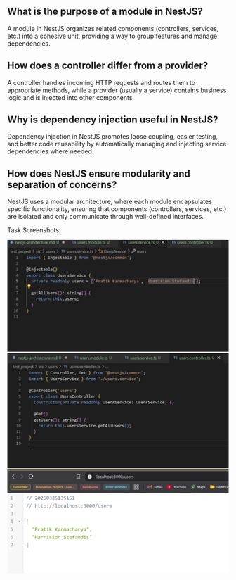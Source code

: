 ## What is the purpose of a module in NestJS?
A module in NestJS organizes related components (controllers, services, etc.) into a cohesive unit, providing a way to group features and manage dependencies.

## How does a controller differ from a provider?
A controller handles incoming HTTP requests and routes them to appropriate methods, while a provider (usually a service) contains business logic and is injected into other components.


## Why is dependency injection useful in NestJS?
Dependency injection in NestJS promotes loose coupling, easier testing, and better code reusability by automatically managing and injecting service dependencies where needed.


## How does NestJS ensure modularity and separation of concerns?

NestJS uses a modular architecture, where each module encapsulates specific functionality, ensuring that components (controllers, services, etc.) are isolated and only communicate through well-defined interfaces.

Task Screenshots:

![alt text](image-3.png)
![alt text](image-4.png)
![alt text](image-5.png)
